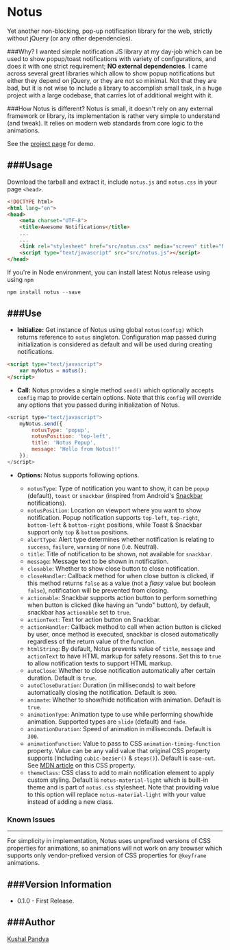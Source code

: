 Notus
======================

Yet another non-blocking, pop-up notification library for the web, strictly without jQuery (or any other dependencies).

###Why?
I wanted simple notification JS library at my day-job which can be used to show popup/toast notifications with variety of configurations, and does it with one strict requirement; **NO external dependencies**. I came across several great libraries which allow to show popup notifications but either they depend on jQuery, or they are not so minimal. Not that they are bad, but it is not wise to include a library to accomplish small task, in a huge project with a large codebase, that carries lot of additional weight with it.

###How Notus is different?
Notus is small, it doesn't rely on any external framework or library, its implementation is rather very simple to understand (and tweak). It relies on modern web standards from core logic to the animations.

See the [project page](https://doublslash.com/notus/) for demo.

###Usage
---
Download the tarball and extract it, include `notus.js` and `notus.css` in your page `<head>`.
```html
<!DOCTYPE html>
<html lang="en">
<head>
    <meta charset="UTF-8">
	<title>Awesome Notifications</title>
	...
	...
	<link rel="stylesheet" href="src/notus.css" media="screen" title="Notus Stylesheet" charset="utf-8">
	<script type="text/javascript" src="src/notus.js"></script>
</head>
```

If you're in Node environment, you can install latest Notus release using using `npm`
```javascript
npm install notus --save
```


###Use
---

- **Initialize:**
Get instance of Notus using global `notus(config)` which returns reference to `notus` singleton. Configuration map passed during initialization is considered as default and will be used during creating notifications.

```html
<script type="text/javascript">
	var myNotus = notus();
</script>
```

- **Call:**
Notus provides a single method `send()` which optionally accepts `config` map to provide certain options. Note that this `config` will override any options that you passed during initialization of Notus.

```javascript
<script type="text/javascript">
	myNotus.send({
		notusType: 'popup',
		notusPosition: 'top-left',
		title: 'Notus Popup',
		message: 'Hello from Notus!!'
	});
</script>
```
 - **Options:**
Notus supports following options.

	 - `notusType`: Type of notification you want to show, it can be `popup` (default), `toast` or `snackbar` (inspired from Android's [Snackbar](http://www.getmdl.io/components/index.html#snackbar-section) notifications).
	 - `notusPosition`: Location on viewport where you want to show notification. Popup notification supports `top-left`, `top-right`, `bottom-left` & `bottom-right` positions, while Toast & Snackbar support only `top` & `bottom` positions.
	 - `alertType`: Alert type determines whether notification is relating to `success`, `failure`, `warning` or `none` (i.e. Neutral).
	 - `title`: Title of notification to be shown, not available for `snackbar`.
	 - `message`: Message text to be shown in notification.
	 - `closable`: Whether to show close button to close notification.
	 - `closeHandler`: Callback method for when close button is clicked, if this method returns `false` as a value (not a _flasy_ value but boolean `false`), notification will be prevented from closing.
	 - `actionable`: Snackbar supports action button to perform something when button is clicked (like having an "undo" button), by default, snackbar has `actionable` set to `true`.
	 - `actionText`: Text for action button on Snackbar.
	 - `actionHandler`: Callback method to call when action button is clicked by user, once method is executed, snackbar is closed automatically regardless of the return value of the function.
	 - `htmlString`:  By default, Notus prevents value of `title`, `message` and `actionText` to have  HTML markup for safety reasons. Set this to `true` to allow notification texts to support HTML markup.
	 - `autoClose`: Whether to close notification automatically after certain duration. Default is `true`.
	 - `autoCloseDuration`: Duration (in milliseconds) to wait before automatically closing the notification. Default is `3000`.
	 - `animate`: Whether to show/hide notification with animation. Default is `true`.
	 - `animationType`: Animation type to use while performing show/hide animation. Supported types are `slide` (default) and `fade`.
	 - `animationDuration`: Speed of animation in milliseconds. Default is `300`.
	 - `animationFunction`: Value to pass to CSS `animation-timing-function` property. Value can be any valid value that original CSS property supports (including `cubic-bezier()` & `steps()`). Default is `ease-out`. See [MDN article](https://developer.mozilla.org/en/docs/Web/CSS/animation-timing-function) on this CSS property.
	 - `themeClass`: CSS class to add to main notification element to apply custom styling. Default is `notus-material-light` which is built-in theme and is part of `notus.css` stylesheet. Note that providing value to this option will replace `notus-material-light` with your value instead of adding a new class.

### Known Issues
---

 For simplicity in implementation, Notus uses unprefixed versions of CSS properties for animations, so animations will not work on any browser which supports only vendor-prefixed version of CSS properties for `@keyframe` animations.

###Version Information
---
* 0.1.0 - First Release.

###Author
---
[Kushal Pandya](https://doublslash.com)
